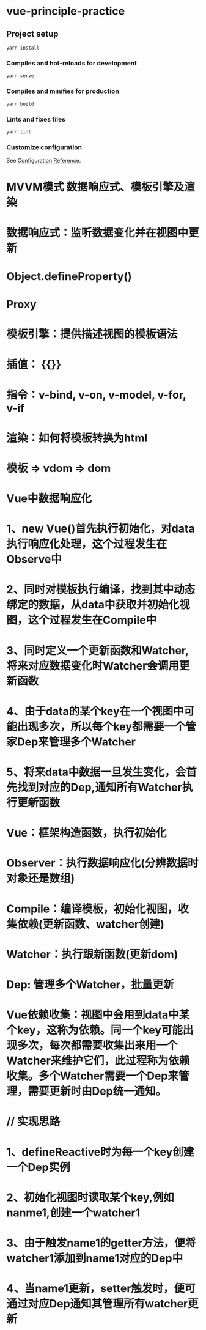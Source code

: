 # vue-principle-practice

## Project setup
```
yarn install
```

### Compiles and hot-reloads for development
```
yarn serve
```

### Compiles and minifies for production
```
yarn build
```

### Lints and fixes files
```
yarn lint
```

### Customize configuration
See [Configuration Reference](https://cli.vuejs.org/config/).

# MVVM模式 数据响应式、模板引擎及渲染
# 数据响应式：监听数据变化并在视图中更新
#   Object.defineProperty()
#   Proxy
# 模板引擎：提供描述视图的模板语法
#    插值： {{}}
#    指令：v-bind, v-on, v-model, v-for, v-if
# 渲染：如何将模板转换为html
#    模板 => vdom => dom


# Vue中数据响应化
# 1、new Vue()首先执行初始化，对data执行响应化处理，这个过程发生在Observe中
# 2、同时对模板执行编译，找到其中动态绑定的数据，从data中获取并初始化视图，这个过程发生在Compile中
# 3、同时定义一个更新函数和Watcher,将来对应数据变化时Watcher会调用更新函数
# 4、由于data的某个key在一个视图中可能出现多次，所以每个key都需要一个管家Dep来管理多个Watcher
# 5、将来data中数据一旦发生变化，会首先找到对应的Dep,通知所有Watcher执行更新函数

# Vue：框架构造函数，执行初始化 
# Observer：执行数据响应化(分辨数据时对象还是数组)
# Compile：编译模板，初始化视图，收集依赖(更新函数、watcher创建)
# Watcher：执行跟新函数(更新dom)
# Dep: 管理多个Watcher，批量更新

# Vue依赖收集：视图中会用到data中某个key，这称为依赖。同一个key可能出现多次，每次都需要收集出来用一个Watcher来维护它们，此过程称为依赖收集。多个Watcher需要一个Dep来管理，需要更新时由Dep统一通知。
# // 实现思路
# 1、defineReactive时为每一个key创建一个Dep实例
# 2、初始化视图时读取某个key,例如nanme1,创建一个watcher1
# 3、由于触发name1的getter方法，便将watcher1添加到name1对应的Dep中
# 4、当name1更新，setter触发时，便可通过对应Dep通知其管理所有watcher更新